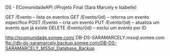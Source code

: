 ﻿DS - EComunidadeAPI //Projeto Final (Sara Marcely e Isabelle)
 
GET /Evento – lista os eventos
GET /Evento/{id} – retorna um evento específico
POST /Evento – cria um evento
PUT /Evento/{id} – atualiza um evento que já existe
DELETE /Evento/{id} – exclui um evento por ID

http://ecomunidade.somee.com/
DB-DS-SARAMARCELY.mssql.somee.com
ftp://db-ds-saramarcely.backup.somee.com/DB-DS-SARAMARCELY_MSSql_Database_Backup
